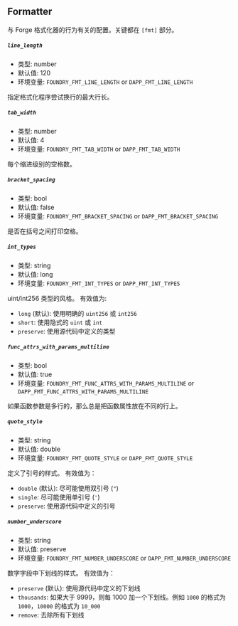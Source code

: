 ## Formatter

与 Forge 格式化器的行为有关的配置。关键都在 `[fmt]` 部分。

##### `line_length`

- 类型: number
- 默认值: 120
- 环境变量: `FOUNDRY_FMT_LINE_LENGTH` or `DAPP_FMT_LINE_LENGTH`

指定格式化程序尝试换行的最大行长。

##### `tab_width`

- 类型: number
- 默认值: 4
- 环境变量: `FOUNDRY_FMT_TAB_WIDTH` or `DAPP_FMT_TAB_WIDTH`

每个缩进级别的空格数。

##### `bracket_spacing`

- 类型: bool
- 默认值: false
- 环境变量: `FOUNDRY_FMT_BRACKET_SPACING` or `DAPP_FMT_BRACKET_SPACING`

是否在括号之间打印空格。

##### `int_types`

- 类型: string
- 默认值: long
- 环境变量: `FOUNDRY_FMT_INT_TYPES` or `DAPP_FMT_INT_TYPES`

uint/int256 类型的风格。 有效值为:

- `long` (默认): 使用明确的 `uint256` 或 `int256`
- `short`: 使用隐式的 `uint` 或 `int`
- `preserve`: 使用源代码中定义的类型

##### `func_attrs_with_params_multiline`

- 类型: bool
- 默认值: true
- 环境变量: `FOUNDRY_FMT_FUNC_ATTRS_WITH_PARAMS_MULTILINE` or `DAPP_FMT_FUNC_ATTRS_WITH_PARAMS_MULTILINE`

如果函数参数是多行的，那么总是把函数属性放在不同的行上。

##### `quote_style`

- 类型: string
- 默认值: double
- 环境变量: `FOUNDRY_FMT_QUOTE_STYLE` or `DAPP_FMT_QUOTE_STYLE`

定义了引号的样式。 有效值为：

- `double` (默认): 尽可能使用双引号 (`"`)
- `single`: 尽可能使用单引号 (`'`)
- `preserve`: 使用源代码中定义的引号

##### `number_underscore`

- 类型: string
- 默认值: preserve
- 环境变量: `FOUNDRY_FMT_NUMBER_UNDERSCORE` or `DAPP_FMT_NUMBER_UNDERSCORE`

数字字段中下划线的样式。 有效值为：

- `preserve` (默认): 使用源代码中定义的下划线
- `thousands`: 如果大于 9999，则每 1000 加一个下划线。例如 `1000` 的格式为 `1000`，`10000` 的格式为 `10_000`
- `remove`: 去除所有下划线

